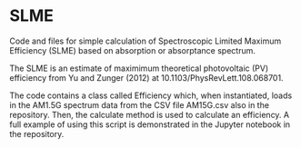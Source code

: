 # SLME
Code and files for simple calculation of Spectroscopic Limited Maximum Efficiency (SLME) based on absorption or absorptance spectrum.

The SLME is an estimate of maximimum theoretical photovoltaic (PV) efficiency from Yu and Zunger (2012) at 10.1103/PhysRevLett.108.068701.

The code contains a class called Efficiency which, when instantiated, loads in the AM1.5G spectrum data from the CSV file AM15G.csv also in the repository. Then, the calculate method is used to calculate an efficiency. A full example of using this script is demonstrated in the Jupyter notebook in the repository.
